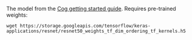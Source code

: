 The model from the [Cog getting started guide](https://github.com/replicate/cog/blob/main/docs/getting-started.md). Requires pre-trained weights:

    wget https://storage.googleapis.com/tensorflow/keras-applications/resnet/resnet50_weights_tf_dim_ordering_tf_kernels.h5
